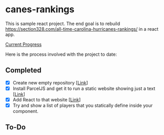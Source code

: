 # canes-rankings

This is sample react project. The end goal is to rebuild https://section328.com/all-time-carolina-hurricanes-rankings/ in a react app.

[Current Progress](https://section328rankings.netlify.com/)

Here is the process involved with the project to date:

## Completed

- [x] Create new empty repository \[[Link](https://github.com/PatClarke27/canes-rankings/commit/6315b2e69d70409efc4a827b0c003a583e83363c)\]
- [x] Install ParcelJS and get it to run a static website showing just a text \[[Link](https://github.com/PatClarke27/canes-rankings/commit/dd0c4d434025997e2e84b8e2484fb575342c695d)\]
- [x] Add React to that website \[[Link](https://github.com/PatClarke27/canes-rankings/commit/88cec654c82e9b95e0ddf1d1bebf092424071b7c)\]
- [x] Try and show a list of players that you statically define inside your component.

## To-Do

